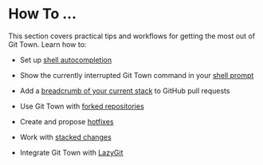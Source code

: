 # How To ...

This section covers practical tips and workflows for getting the most out of Git
Town. Learn how to:

- Set up [shell autocompletion](commands/completions.md)

- Show the currently interrupted Git Town command in your
  [shell prompt](how-to/shell-prompt.md)

- Add a [breadcrumb of your current stack](how-to/github-actions-breadcrumb.md)
  to GitHub pull requests

- Use Git Town with [forked repositories](how-to/forked-repo.md)

- Create and propose [hotfixes](how-to/hotfixes.md)

- Work with [stacked changes](stacked-changes.md)

- Integrate Git Town with [LazyGit](how-to/lazygit.md)
